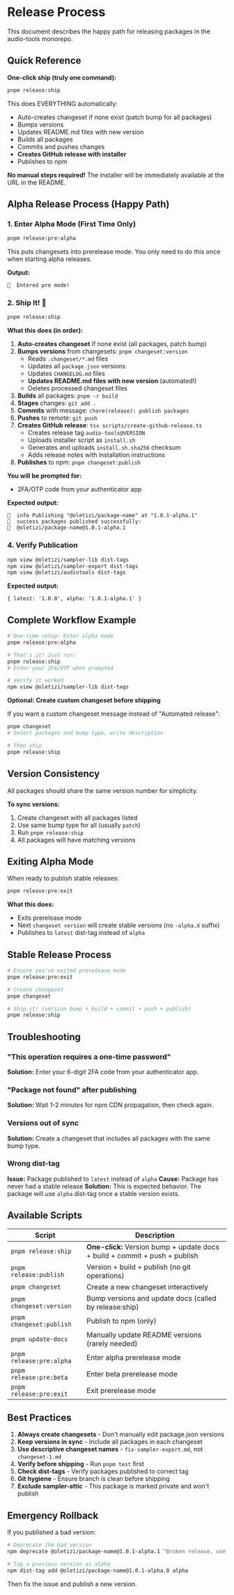 # Release Process

This document describes the happy path for releasing packages in the audio-tools monorepo.

## Quick Reference

**One-click ship (truly one command):**
```bash
pnpm release:ship
```

This does EVERYTHING automatically:
- Auto-creates changeset if none exist (patch bump for all packages)
- Bumps versions
- Updates README.md files with new version
- Builds all packages
- Commits and pushes changes
- **Creates GitHub release with installer**
- Publishes to npm

**No manual steps required!** The installer will be immediately available at the URL in the README.

## Alpha Release Process (Happy Path)

### 1. Enter Alpha Mode (First Time Only)

```bash
pnpm release:pre:alpha
```

This puts changesets into prerelease mode. You only need to do this once when starting alpha releases.

**Output:**
```
🦋  Entered pre mode!
```

### 2. Ship It! 🚀

```bash
pnpm release:ship
```

**What this does (in order):**
1. **Auto-creates changeset** if none exist (all packages, patch bump)
2. **Bumps versions** from changesets: `pnpm changeset:version`
   - Reads `.changeset/*.md` files
   - Updates all `package.json` versions
   - Updates `CHANGELOG.md` files
   - **Updates README.md files with new version** (automated!)
   - Deletes processed changeset files
3. **Builds** all packages: `pnpm -r build`
4. **Stages** changes: `git add .`
5. **Commits** with message: `chore(release): publish packages`
6. **Pushes** to remote: `git push`
7. **Creates GitHub release**: `tsx scripts/create-github-release.ts`
   - Creates release tag `audio-tools@VERSION`
   - Uploads installer script as `install.sh`
   - Generates and uploads `install.sh.sha256` checksum
   - Adds release notes with installation instructions
8. **Publishes** to npm: `pnpm changeset:publish`

**You will be prompted for:**
- 2FA/OTP code from your authenticator app

**Expected output:**
```
🦋  info Publishing "@oletizi/package-name" at "1.0.1-alpha.1"
🦋  success packages published successfully:
🦋  @oletizi/package-name@1.0.1-alpha.1
```

### 4. Verify Publication

```bash
npm view @oletizi/sampler-lib dist-tags
npm view @oletizi/sampler-export dist-tags
npm view @oletizi/audiotools dist-tags
```

**Expected output:**
```
{ latest: '1.0.0', alpha: '1.0.1-alpha.1' }
```

## Complete Workflow Example

```bash
# One-time setup: Enter alpha mode
pnpm release:pre:alpha

# That's it! Just run:
pnpm release:ship
# Enter your 2FA/OTP when prompted

# Verify it worked
npm view @oletizi/sampler-lib dist-tags
```

**Optional: Create custom changeset before shipping**

If you want a custom changeset message instead of "Automated release":

```bash
pnpm changeset
# Select packages and bump type, write description

# Then ship
pnpm release:ship
```

## Version Consistency

All packages should share the same version number for simplicity.

**To sync versions:**
1. Create changeset with all packages listed
2. Use same bump type for all (usually `patch`)
3. Run `pnpm release:ship`
4. All packages will have matching versions

## Exiting Alpha Mode

When ready to publish stable releases:

```bash
pnpm release:pre:exit
```

**What this does:**
- Exits prerelease mode
- Next `changeset version` will create stable versions (no `-alpha.X` suffix)
- Publishes to `latest` dist-tag instead of `alpha`

## Stable Release Process

```bash
# Ensure you've exited prerelease mode
pnpm release:pre:exit

# Create changeset
pnpm changeset

# Ship it! (version bump + build + commit + push + publish)
pnpm release:ship
```

## Troubleshooting

### "This operation requires a one-time password"
**Solution:** Enter your 6-digit 2FA code from your authenticator app.

### "Package not found" after publishing
**Solution:** Wait 1-2 minutes for npm CDN propagation, then check again.

### Versions out of sync
**Solution:** Create a changeset that includes all packages with the same bump type.

### Wrong dist-tag
**Issue:** Package published to `latest` instead of `alpha`
**Cause:** Package has never had a stable release
**Solution:** This is expected behavior. The package will use `alpha` dist-tag once a stable version exists.

## Available Scripts

| Script | Description |
|--------|-------------|
| `pnpm release:ship` | **One-click:** Version bump + update docs + build + commit + push + publish |
| `pnpm release:publish` | Version + build + publish (no git operations) |
| `pnpm changeset` | Create a new changeset interactively |
| `pnpm changeset:version` | Bump versions and update docs (called by release:ship) |
| `pnpm changeset:publish` | Publish to npm (only) |
| `pnpm update-docs` | Manually update README versions (rarely needed) |
| `pnpm release:pre:alpha` | Enter alpha prerelease mode |
| `pnpm release:pre:beta` | Enter beta prerelease mode |
| `pnpm release:pre:exit` | Exit prerelease mode |

## Best Practices

1. **Always create changesets** - Don't manually edit package.json versions
2. **Keep versions in sync** - Include all packages in each changeset
3. **Use descriptive changeset names** - `fix-sampler-export.md`, not `changeset-1.md`
4. **Verify before shipping** - Run `pnpm test` first
5. **Check dist-tags** - Verify packages published to correct tag
6. **Git hygiene** - Ensure branch is clean before shipping
7. **Exclude sampler-attic** - This package is marked private and won't publish

## Emergency Rollback

If you published a bad version:

```bash
# Deprecate the bad version
npm deprecate @oletizi/package-name@1.0.1-alpha.1 "Broken release, use 1.0.1-alpha.2"

# Tag a previous version as alpha
npm dist-tag add @oletizi/package-name@1.0.1-alpha.0 alpha
```

Then fix the issue and publish a new version.

